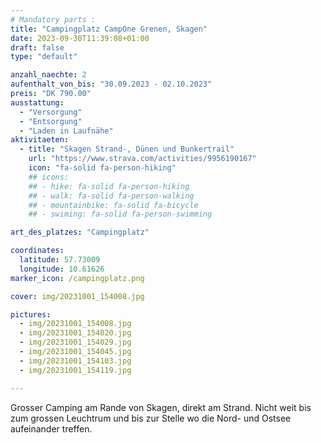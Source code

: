 ```yaml
---
# Mandatory parts :
title: "Campingplatz CampOne Grenen, Skagen"
date: 2023-09-30T11:39:08+01:00
draft: false
type: "default"

anzahl_naechte: 2
aufenthalt_von_bis: "30.09.2023 - 02.10.2023"
preis: "DK 790.00"
ausstattung:
  - "Versorgung"
  - "Entsorgung"
  - "Laden in Laufnähe"
aktivitaeten:
  - title: "Skagen Strand-, Dünen und Bunkertrail"
    url: "https://www.strava.com/activities/9956190167"
    icon: "fa-solid fa-person-hiking"
    ## icons:
    ## - hike: fa-solid fa-person-hiking
    ## - walk: fa-solid fa-person-walking
    ## - mountainbike: fa-solid fa-bicycle
    ## - swiming: fa-solid fa-person-swimming

art_des_platzes: "Campingplatz"

coordinates:
  latitude: 57.73009
  longitude: 10.61626
marker_icon: /campingplatz.png

cover: img/20231001_154008.jpg

pictures: 
  - img/20231001_154008.jpg
  - img/20231001_154020.jpg
  - img/20231001_154029.jpg
  - img/20231001_154045.jpg
  - img/20231001_154103.jpg
  - img/20231001_154119.jpg

---
```

Grosser Camping am Rande von Skagen, direkt am Strand. Nicht weit bis zum grossen Leuchtrum und bis zur Stelle wo die Nord- und Ostsee aufeinander treffen.